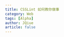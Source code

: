 ```yaml
---
title: CSSLint 如何教你做事
category: Web
tags: [Alpha]
author: JQiue
article: false
---
```


<!-- to be updated -->